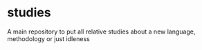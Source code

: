 # studies
A main repository to put all relative studies about a new language, methodology or just idleness
